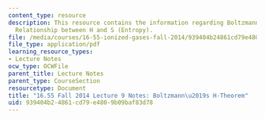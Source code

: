 ```yaml
---
content_type: resource
description: This resource contains the information regarding Boltzmann's H-Theorem.
  Relationship between H and S (Entropy).
file: /media/courses/16-55-ionized-gases-fall-2014/939404b24861cd79e4809b09baf83d78_MIT16_55F14_Lecture9.pdf
file_type: application/pdf
learning_resource_types:
- Lecture Notes
ocw_type: OCWFile
parent_title: Lecture Notes
parent_type: CourseSection
resourcetype: Document
title: "16.55 Fall 2014 Lecture 9 Notes: Boltzmann\u2019s H-Theorem"
uid: 939404b2-4861-cd79-e480-9b09baf83d78
---
```

